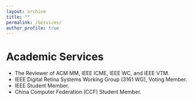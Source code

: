 ```yaml
---
layout: archive
title: ""
permalink: /Services/
author_profile: true
---
```


Academic Services
===
* The Reviewer of ACM MM, IEEE ICME, IEEE WC, and IEEE VTM.
* IEEE Digital Retina Systems Working Group (3161 WG), Voting Member.
* IEEE Student Member.
* China Computer Federation (CCF) Student Member.


